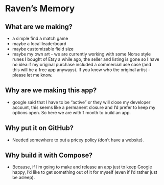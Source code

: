 # Raven’s Memory

## What are we making?
* a simple find a match game
* maybe a local leaderboard
* maybe customizable field size
* maybe my own art - we are currently working with some Norse style runes I bought of Etsy a while ago, the seller and listing is gone so I have no idea if my original purchase included a commercial use case (and this will be a free app anyways). If you know who the original artist - please let me know.

## Why are we making this app?
* google said that I have to be “active” or they will close my developer account, this seems like a permanent closure and I’d prefer to keep my options open. So here we are with 1 month to build an app.

## Why put it on GitHub?
* Needed somewhere to put a pricey policy (don’t have a website).

## Why build it with Compose?
* Because, if I’m going to make and release an app just to keep Google happy, I’d like to get something out of it for myself (even if I’d rather just be asleep).